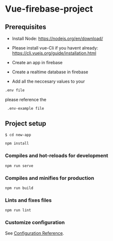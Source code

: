 # Vue-firebase-project

## Prerequisites

- Install Node: https://nodejs.org/en/download/
- Please install vue-Cli if you havent already: https://cli.vuejs.org/guide/installation.html

- Create an app in firebase
- Create a realtime database in firebase
- Add all the neccesary values to your

```bash
.env file
```

please reference the

```bash
 .env-example file
```

## Project setup

```bash
$ cd new-app
```

```
npm install
```

### Compiles and hot-reloads for development

```
npm run serve
```

### Compiles and minifies for production

```
npm run build
```

### Lints and fixes files

```
npm run lint
```

### Customize configuration

See [Configuration Reference](https://cli.vuejs.org/config/).
